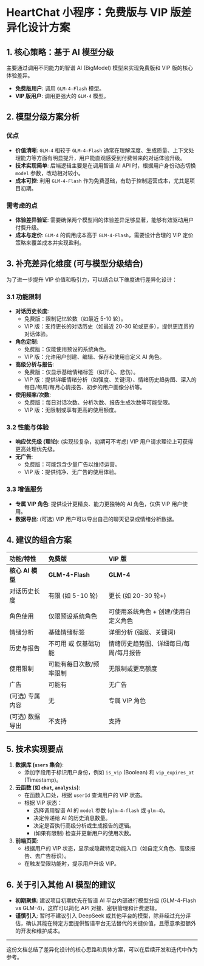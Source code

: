 # HeartChat 小程序：免费版与 VIP 版差异化设计方案

## 1. 核心策略：基于 AI 模型分级

主要通过调用不同能力的智谱 AI (BigModel) 模型来实现免费版和 VIP 版的核心体验差异。

-   **免费版用户**: 调用 `GLM-4-Flash` 模型。
-   **VIP 版用户**: 调用更强大的 `GLM-4` 模型。

## 2. 模型分级方案分析

### 优点

*   **价值清晰**: `GLM-4` 相较于 `GLM-4-Flash` 通常在理解深度、生成质量、上下文处理能力等方面有明显提升，用户能直观感受到付费带来的对话体验升级。
*   **技术实现简单**: 后端逻辑主要是在调用智谱 AI API 时，根据用户身份动态切换 `model` 参数，改动相对较小。
*   **成本可控**: 利用 `GLM-4-Flash` 作为免费基础，有助于控制运营成本，尤其是项目初期。

### 需考虑的点

*   **体验差异验证**: 需要确保两个模型间的体验差异足够显著，能够有效驱动用户付费升级。
*   **成本与定价**: `GLM-4` 的调用成本高于 `GLM-4-Flash`，需要设计合理的 VIP 定价策略来覆盖成本并实现盈利。

## 3. 补充差异化维度 (可与模型分级结合)

为了进一步提升 VIP 价值和吸引力，可以结合以下维度进行差异化设计：

### 3.1 功能限制

*   **对话历史长度**:
    *   免费版：限制记忆轮数（如最近 5-10 轮）。
    *   VIP 版：支持更长的对话历史（如最近 20-30 轮或更多），提供更连贯的对话体验。
*   **角色定制**:
    *   免费版：仅能使用预设的系统角色。
    *   VIP 版：允许用户创建、编辑、保存和使用自定义 AI 角色。
*   **高级分析与报告**:
    *   免费版：仅显示基础情绪标签（如开心、悲伤）。
    *   VIP 版：提供详细情绪分析（如强度、关键词）、情绪历史趋势图、深入的每日/每周/每月心情报告、初步的用户画像分析等。
*   **使用频率/次数**:
    *   免费版：每日对话次数、分析次数、报告生成次数等可能受限。
    *   VIP 版：无限制或享有更高的使用额度。

### 3.2 性能与体验

*   **响应优先级 (理论)**: (实现较复杂，初期可不考虑) VIP 用户请求理论上可获得更高处理优先级。
*   **无广告**:
    *   免费版：可能包含少量广告以维持运营。
    *   VIP 版：提供纯净、无广告的使用体验。

### 3.3 增值服务

*   **专属 VIP 角色**: 提供设计更精良、能力更独特的 AI 角色，仅供 VIP 用户使用。
*   **数据导出**: (可选) VIP 用户可以导出自己的聊天记录或情绪分析数据。

## 4. 建议的组合方案

| 功能/特性        | 免费版                                    | VIP 版                                                                  |
| :--------------- | :---------------------------------------- | :---------------------------------------------------------------------- |
| **核心 AI 模型** | **GLM-4-Flash**                           | **GLM-4**                                                               |
| 对话历史长度     | 有限 (如 5-10 轮)                         | 更长 (如 20-30 轮+)                                                     |
| 角色使用         | 仅限预设系统角色                          | 可使用系统角色 + 创建/使用自定义角色                                        |
| 情绪分析         | 基础情绪标签                              | 详细分析 (强度、关键词)                                                 |
| 历史与报告       | 不可用 或 仅基础功能                      | 情绪历史趋势图、详细每日/每周/每月报告                                    |
| 使用限制         | 可能有每日次数/频率限制                   | 无限制或更高额度                                                        |
| 广告             | 可能有                                    | 无广告                                                                  |
| (可选) 专属内容 | 无                                        | 专属 VIP 角色                                                           |
| (可选) 数据导出 | 不支持                                    | 支持                                                                    |

## 5. 技术实现要点

1.  **数据库 (`users` 集合)**:
    *   添加字段用于标识用户身份，例如 `is_vip` (Boolean) 和 `vip_expires_at` (Timestamp)。
2.  **云函数 (如 `chat`, `analysis`)**:
    *   在函数入口处，根据 `userId` 查询用户的 VIP 状态。
    *   根据 VIP 状态：
        *   选择调用智谱 AI 的 `model` 参数 (`glm-4-flash` 或 `glm-4`)。
        *   决定传递给 AI 的历史消息数量。
        *   决定是否执行高级分析或生成报告的逻辑。
        *   (如果有限制) 检查并更新用户的使用次数。
3.  **前端页面**:
    *   根据用户的 VIP 状态，显示或隐藏特定功能入口（如自定义角色、高级报告、去广告标识）。
    *   在触发受限功能时，提示用户升级 VIP。

## 6. 关于引入其他 AI 模型的建议

*   **初期聚焦**: 建议项目初期优先在智谱 AI 平台内部进行模型分级 (GLM-4-Flash vs GLM-4)，这样可以简化 API 对接、密钥管理和计费逻辑。
*   **谨慎引入**: 暂时不建议引入 DeepSeek 或其他平台的模型，除非经过充分评估，确认其能在特定方面提供智谱平台无法替代的关键价值，且愿意承担额外的开发和维护成本。

---

这份文档总结了差异化设计的核心思路和具体方案，可以在后续开发和迭代中作为参考。